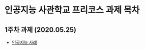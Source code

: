 # 인공지능 사관학교 프리코스 과제 목차

## 1주차 과제 (2020.05.25)

- [인공지능 사례](https://github.com/inkkim/likeAI/blob/master/AI_assignment1.ipynb)
